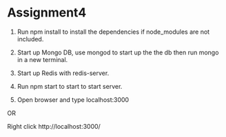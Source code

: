 # Assignment4

1. Run npm install to install the dependencies
if node_modules are not included.

2. Start up Mongo DB, use mongod to start
up the the db then run mongo in a new terminal.

3. Start up Redis with redis-server.

4. Run npm start to start to start server.

5. Open browser and type localhost:3000

OR

Right click http://localhost:3000/
